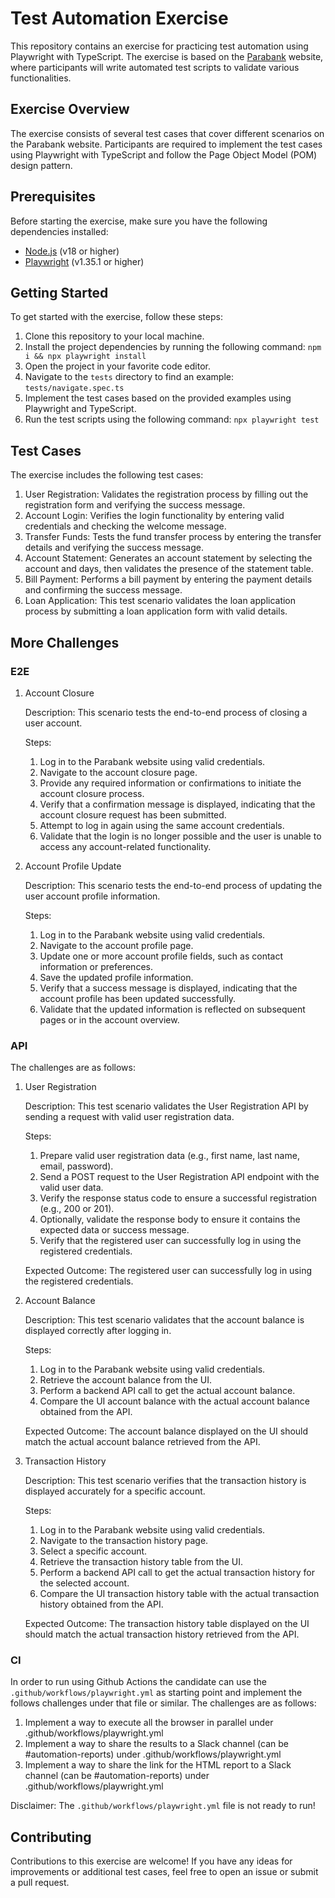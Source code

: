 # Test Automation Exercise

This repository contains an exercise for practicing test automation using Playwright with TypeScript. The exercise is based on the [Parabank](https://parabank.parasoft.com/parabank/index.html) website, where participants will write automated test scripts to validate various functionalities.

## Exercise Overview

The exercise consists of several test cases that cover different scenarios on the Parabank website. Participants are required to implement the test cases using Playwright with TypeScript and follow the Page Object Model (POM) design pattern.

## Prerequisites

Before starting the exercise, make sure you have the following dependencies installed:

- [Node.js](https://nodejs.org) (v18 or higher)
- [Playwright](https://playwright.dev) (v1.35.1 or higher)

## Getting Started

To get started with the exercise, follow these steps:

1. Clone this repository to your local machine.
2. Install the project dependencies by running the following command: `npm i && npx playwright install`
3. Open the project in your favorite code editor.
4. Navigate to the `tests` directory to find an example: `tests/navigate.spec.ts`
5. Implement the test cases based on the provided examples using Playwright and TypeScript.
6. Run the test scripts using the following command: `npx playwright test`

## Test Cases

The exercise includes the following test cases:

1. User Registration: Validates the registration process by filling out the registration form and verifying the success message.
2. Account Login: Verifies the login functionality by entering valid credentials and checking the welcome message.
3. Transfer Funds: Tests the fund transfer process by entering the transfer details and verifying the success message.
4. Account Statement: Generates an account statement by selecting the account and days, then validates the presence of the statement table.
5. Bill Payment: Performs a bill payment by entering the payment details and confirming the success message.
6. Loan Application: This test scenario validates the loan application process by submitting a loan application form with valid details.


## More Challenges

### E2E

1. Account Closure

   Description: This scenario tests the end-to-end process of closing a user account.

   Steps:
     1. Log in to the Parabank website using valid credentials.
     2. Navigate to the account closure page.
     3. Provide any required information or confirmations to initiate the account closure process.
     4. Verify that a confirmation message is displayed, indicating that the account closure request has been submitted.
     5. Attempt to log in again using the same account credentials.
     5. Validate that the login is no longer possible and the user is unable to access any account-related functionality.

2. Account Profile Update

   Description: This scenario tests the end-to-end process of updating the user account profile information.
   
   Steps:
     1. Log in to the Parabank website using valid credentials.
     2. Navigate to the account profile page.
     3. Update one or more account profile fields, such as contact information or preferences.
     4. Save the updated profile information.
     5. Verify that a success message is displayed, indicating that the account profile has been updated successfully.
     6. Validate that the updated information is reflected on subsequent pages or in the account overview.


### API
The challenges are as follows:

1. User Registration

    Description: This test scenario validates the User Registration API by sending a request with valid user registration data.
   
    Steps:
      1. Prepare valid user registration data (e.g., first name, last name, email, password).
      2. Send a POST request to the User Registration API endpoint with the valid user data.
      3. Verify the response status code to ensure a successful registration (e.g., 200 or 201).
      4. Optionally, validate the response body to ensure it contains the expected data or success message.
      5. Verify that the registered user can successfully log in using the registered credentials.
    
    Expected Outcome: The registered user can successfully log in using the registered credentials.


2. Account Balance

   Description: This test scenario validates that the account balance is displayed correctly after logging in.

   Steps:
      1. Log in to the Parabank website using valid credentials.
      2. Retrieve the account balance from the UI.
      3. Perform a backend API call to get the actual account balance.
      4. Compare the UI account balance with the actual account balance obtained from the API.
   
   Expected Outcome: The account balance displayed on the UI should match the actual account balance retrieved from the API.

3. Transaction History

   Description: This test scenario verifies that the transaction history is displayed accurately for a specific account.

   Steps:
      1. Log in to the Parabank website using valid credentials.
      2. Navigate to the transaction history page.
      3. Select a specific account.
      4. Retrieve the transaction history table from the UI.
      5. Perform a backend API call to get the actual transaction history for the selected account.
      6. Compare the UI transaction history table with the actual transaction history obtained from the API.
   
   Expected Outcome: The transaction history table displayed on the UI should match the actual transaction history retrieved from the API.


### CI
In order to run using Github Actions the candidate can use the `.github/workflows/playwright.yml` as starting point and implement the follows challenges under that file or similar.
The challenges are as follows:
  1. Implement a way to execute all the browser in parallel under .github/workflows/playwright.yml
  2. Implement a way to share the results to a Slack channel (can be #automation-reports) under .github/workflows/playwright.yml
  3. Implement a way to share the link for the HTML report to a Slack channel (can be #automation-reports) under .github/workflows/playwright.yml

Disclaimer: The `.github/workflows/playwright.yml` file is not ready to run!


## Contributing

Contributions to this exercise are welcome! If you have any ideas for improvements or additional test cases, feel free to open an issue or submit a pull request.




